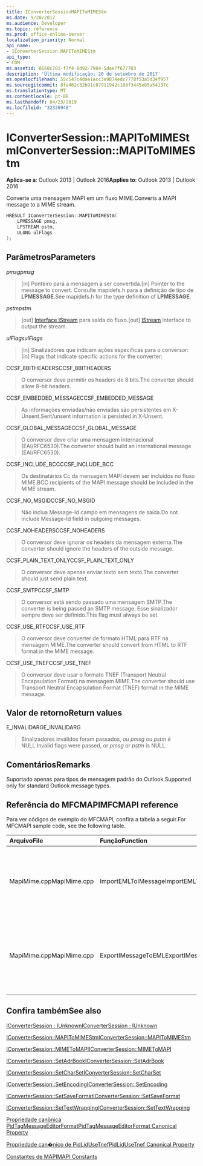 ```yaml
---
title: IConverterSessionMAPIToMIMEStm
ms.date: 9/20/2017
ms.audience: Developer
ms.topic: reference
ms.prod: office-online-server
localization_priority: Normal
api_name:
- IConverterSession.MAPIToMIMEStm
api_type:
- COM
ms.assetid: 8660c701-f7f4-8d92-7984-5dae7f677783
description: 'Última modificação: 20 de setembro de 2017'
ms.openlocfilehash: 55c547c4dae1acc3e9874edc7778f53a5d34f957
ms.sourcegitcommit: 8fe462c32b91c87911942c188f3445e85a54137c
ms.translationtype: MT
ms.contentlocale: pt-BR
ms.lasthandoff: 04/23/2019
ms.locfileid: "32326940"
---
```

# <a name="iconvertersessionmapitomimestm"></a><span data-ttu-id="d19d1-103">IConverterSession::MAPIToMIMEStm</span><span class="sxs-lookup"><span data-stu-id="d19d1-103">IConverterSession::MAPIToMIMEStm</span></span>
 
  
<span data-ttu-id="d19d1-104">**Aplica-se a**: Outlook 2013 | Outlook 2016</span><span class="sxs-lookup"><span data-stu-id="d19d1-104">**Applies to**: Outlook 2013 | Outlook 2016</span></span> 
  
<span data-ttu-id="d19d1-105">Converte uma mensagem MAPI em um fluxo MIME.</span><span class="sxs-lookup"><span data-stu-id="d19d1-105">Converts a MAPI message to a MIME stream.</span></span>
  
```cpp
HRESULT IConverterSession::MAPIToMIMEStm( 
    LPMESSAGE pmsg, 
    LPSTREAM pstm, 
    ULONG ulFlags 
);
```

## <a name="parameters"></a><span data-ttu-id="d19d1-106">Parâmetros</span><span class="sxs-lookup"><span data-stu-id="d19d1-106">Parameters</span></span>

 <span data-ttu-id="d19d1-107">_pmsg_</span><span class="sxs-lookup"><span data-stu-id="d19d1-107">_pmsg_</span></span>
  
> <span data-ttu-id="d19d1-108">[in] Ponteiro para a mensagem a ser convertida.</span><span class="sxs-lookup"><span data-stu-id="d19d1-108">[in] Pointer to the message to convert.</span></span> <span data-ttu-id="d19d1-109">Consulte mapidefs.h para a definição de tipo de **LPMESSAGE**.</span><span class="sxs-lookup"><span data-stu-id="d19d1-109">See mapidefs.h for the type definition of **LPMESSAGE**.</span></span>
    
 <span data-ttu-id="d19d1-110">_pstm_</span><span class="sxs-lookup"><span data-stu-id="d19d1-110">_pstm_</span></span>
  
> <span data-ttu-id="d19d1-111">[out] [Interface IStream](https://msdn.microsoft.com/library/aa380034%28VS.85%29.aspx) para saída do fluxo.</span><span class="sxs-lookup"><span data-stu-id="d19d1-111">[out] [IStream](https://msdn.microsoft.com/library/aa380034%28VS.85%29.aspx) interface to output the stream.</span></span> 
    
 <span data-ttu-id="d19d1-112">_ulFlags_</span><span class="sxs-lookup"><span data-stu-id="d19d1-112">_ulFlags_</span></span>
  
>  <span data-ttu-id="d19d1-113">[in] Sinalizadores que indicam ações específicas para o conversor:</span><span class="sxs-lookup"><span data-stu-id="d19d1-113">[in] Flags that indicate specific actions for the converter:</span></span> 
    
<span data-ttu-id="d19d1-114">CCSF_8BITHEADERS</span><span class="sxs-lookup"><span data-stu-id="d19d1-114">CCSF_8BITHEADERS</span></span>
  
> <span data-ttu-id="d19d1-115">O conversor deve permitir os headers de 8 bits.</span><span class="sxs-lookup"><span data-stu-id="d19d1-115">The converter should allow 8-bit headers.</span></span>
    
<span data-ttu-id="d19d1-116">CCSF_EMBEDDED_MESSAGE</span><span class="sxs-lookup"><span data-stu-id="d19d1-116">CCSF_EMBEDDED_MESSAGE</span></span>
  
> <span data-ttu-id="d19d1-117">As informações enviadas/não enviadas são persistentes em X-Unsent.</span><span class="sxs-lookup"><span data-stu-id="d19d1-117">Sent/unsent information is persisted in X-Unsent.</span></span>
    
<span data-ttu-id="d19d1-118">CCSF_GLOBAL_MESSAGE</span><span class="sxs-lookup"><span data-stu-id="d19d1-118">CCSF_GLOBAL_MESSAGE</span></span>
  
> <span data-ttu-id="d19d1-119">O conversor deve criar uma mensagem internacional (EAI/RFC6530).</span><span class="sxs-lookup"><span data-stu-id="d19d1-119">The converter should build an international message (EAI/RFC6530).</span></span>
    
<span data-ttu-id="d19d1-120">CCSF_INCLUDE_BCC</span><span class="sxs-lookup"><span data-stu-id="d19d1-120">CCSF_INCLUDE_BCC</span></span>
  
> <span data-ttu-id="d19d1-121">Os destinatários Cc da mensagem MAPI devem ser incluídos no fluxo MIME.</span><span class="sxs-lookup"><span data-stu-id="d19d1-121">BCC recipients of the MAPI message should be included in the MIME stream.</span></span>
    
<span data-ttu-id="d19d1-122">CCSF_NO_MSGID</span><span class="sxs-lookup"><span data-stu-id="d19d1-122">CCSF_NO_MSGID</span></span>
  
> <span data-ttu-id="d19d1-123">Não inclua Message-Id campo em mensagens de saída.</span><span class="sxs-lookup"><span data-stu-id="d19d1-123">Do not include Message-Id field in outgoing messages.</span></span>
    
<span data-ttu-id="d19d1-124">CCSF_NOHEADERS</span><span class="sxs-lookup"><span data-stu-id="d19d1-124">CCSF_NOHEADERS</span></span>
  
> <span data-ttu-id="d19d1-125">O conversor deve ignorar os headers da mensagem externa.</span><span class="sxs-lookup"><span data-stu-id="d19d1-125">The converter should ignore the headers of the outside message.</span></span>
    
<span data-ttu-id="d19d1-126">CCSF_PLAIN_TEXT_ONLY</span><span class="sxs-lookup"><span data-stu-id="d19d1-126">CCSF_PLAIN_TEXT_ONLY</span></span>
  
> <span data-ttu-id="d19d1-127">O conversor deve apenas enviar texto sem texto.</span><span class="sxs-lookup"><span data-stu-id="d19d1-127">The converter should just send plain text.</span></span>
    
<span data-ttu-id="d19d1-128">CCSF_SMTP</span><span class="sxs-lookup"><span data-stu-id="d19d1-128">CCSF_SMTP</span></span>
  
> <span data-ttu-id="d19d1-129">O conversor está sendo passado uma mensagem SMTP.</span><span class="sxs-lookup"><span data-stu-id="d19d1-129">The converter is being passed an SMTP message.</span></span> <span data-ttu-id="d19d1-130">Esse sinalizador sempre deve ser definido.</span><span class="sxs-lookup"><span data-stu-id="d19d1-130">This flag must always be set.</span></span>
    
<span data-ttu-id="d19d1-131">CCSF_USE_RTF</span><span class="sxs-lookup"><span data-stu-id="d19d1-131">CCSF_USE_RTF</span></span>
  
> <span data-ttu-id="d19d1-132">O conversor deve converter de formato HTML para RTF na mensagem MIME.</span><span class="sxs-lookup"><span data-stu-id="d19d1-132">The converter should convert from HTML to RTF format in the MIME message.</span></span>
    
<span data-ttu-id="d19d1-133">CCSF_USE_TNEF</span><span class="sxs-lookup"><span data-stu-id="d19d1-133">CCSF_USE_TNEF</span></span>
  
> <span data-ttu-id="d19d1-134">O conversor deve usar o formato TNEF (Transport Neutral Encapsulation Format) na mensagem MIME.</span><span class="sxs-lookup"><span data-stu-id="d19d1-134">The converter should use Transport Neutral Encapsulation Format (TNEF) format in the MIME message.</span></span>
    
## <a name="return-values"></a><span data-ttu-id="d19d1-135">Valor de retorno</span><span class="sxs-lookup"><span data-stu-id="d19d1-135">Return values</span></span>

<span data-ttu-id="d19d1-136">E_INVALIDARG</span><span class="sxs-lookup"><span data-stu-id="d19d1-136">E_INVALIDARG</span></span>
  
> <span data-ttu-id="d19d1-137">Sinalizadores inválidos foram passados,  *ou pmsg*  ou  *pstm*  é NULL.</span><span class="sxs-lookup"><span data-stu-id="d19d1-137">Invalid flags were passed, or  *pmsg*  or  *pstm*  is NULL.</span></span> 
    
## <a name="remarks"></a><span data-ttu-id="d19d1-138">Comentários</span><span class="sxs-lookup"><span data-stu-id="d19d1-138">Remarks</span></span>

<span data-ttu-id="d19d1-139">Suportado apenas para tipos de mensagem padrão do Outlook.</span><span class="sxs-lookup"><span data-stu-id="d19d1-139">Supported only for standard Outlook message types.</span></span>
  
## <a name="mfcmapi-reference"></a><span data-ttu-id="d19d1-140">Referência do MFCMAPI</span><span class="sxs-lookup"><span data-stu-id="d19d1-140">MFCMAPI reference</span></span>

<span data-ttu-id="d19d1-141">Para ver códigos de exemplo do MFCMAPI, confira a tabela a seguir.</span><span class="sxs-lookup"><span data-stu-id="d19d1-141">For MFCMAPI sample code, see the following table.</span></span>
  
|<span data-ttu-id="d19d1-142">**Arquivo**</span><span class="sxs-lookup"><span data-stu-id="d19d1-142">**File**</span></span>|<span data-ttu-id="d19d1-143">**Função**</span><span class="sxs-lookup"><span data-stu-id="d19d1-143">**Function**</span></span>|<span data-ttu-id="d19d1-144">**Comentário**</span><span class="sxs-lookup"><span data-stu-id="d19d1-144">**Comment**</span></span>|
|:-----|:-----|:-----|
|<span data-ttu-id="d19d1-145">MapiMime.cpp</span><span class="sxs-lookup"><span data-stu-id="d19d1-145">MapiMime.cpp</span></span>  <br/> |<span data-ttu-id="d19d1-146">ImportEMLToIMessage</span><span class="sxs-lookup"><span data-stu-id="d19d1-146">ImportEMLToIMessage</span></span>  <br/> |<span data-ttu-id="d19d1-147">MFCMAPI usa MimeToMAPI para converter um arquivo EML em uma mensagem MAPI.</span><span class="sxs-lookup"><span data-stu-id="d19d1-147">MFCMAPI uses MimeToMAPI to convert an EML file to a MAPI message.</span></span>  <br/> |
|<span data-ttu-id="d19d1-148">MapiMime.cpp</span><span class="sxs-lookup"><span data-stu-id="d19d1-148">MapiMime.cpp</span></span>  <br/> |<span data-ttu-id="d19d1-149">ExportIMessageToEML</span><span class="sxs-lookup"><span data-stu-id="d19d1-149">ExportIMessageToEML</span></span>  <br/> |<span data-ttu-id="d19d1-150">MFCMAPI usa MAPIToMIMEStm para converter uma mensagem MAPI em um arquivo EML.</span><span class="sxs-lookup"><span data-stu-id="d19d1-150">MFCMAPI uses MAPIToMIMEStm to convert a MAPI message to an EML file.</span></span>  <br/> |
   
## <a name="see-also"></a><span data-ttu-id="d19d1-151">Confira também</span><span class="sxs-lookup"><span data-stu-id="d19d1-151">See also</span></span>



[<span data-ttu-id="d19d1-152">IConverterSession : IUnknown</span><span class="sxs-lookup"><span data-stu-id="d19d1-152">IConverterSession : IUnknown</span></span>](iconvertersessioniunknown.md)
  
[<span data-ttu-id="d19d1-153">IConverterSession::MAPIToMIMEStm</span><span class="sxs-lookup"><span data-stu-id="d19d1-153">IConverterSession::MAPIToMIMEStm</span></span>](iconvertersession-mapitomimestm.md)
  
[<span data-ttu-id="d19d1-154">IConverterSession::MIMEToMAPI</span><span class="sxs-lookup"><span data-stu-id="d19d1-154">IConverterSession::MIMEToMAPI</span></span>](iconvertersession-mimetomapi.md)
  
[<span data-ttu-id="d19d1-155">IConverterSession::SetAdrBook</span><span class="sxs-lookup"><span data-stu-id="d19d1-155">IConverterSession::SetAdrBook</span></span>](iconvertersession-setadrbook.md)
  
[<span data-ttu-id="d19d1-156">IConverterSession::SetCharSet</span><span class="sxs-lookup"><span data-stu-id="d19d1-156">IConverterSession::SetCharSet</span></span>](iconvertersession-setcharset.md)
  
[<span data-ttu-id="d19d1-157">IConverterSession::SetEncoding</span><span class="sxs-lookup"><span data-stu-id="d19d1-157">IConverterSession::SetEncoding</span></span>](iconvertersession-setencoding.md)
  
[<span data-ttu-id="d19d1-158">IConverterSession::SetSaveFormat</span><span class="sxs-lookup"><span data-stu-id="d19d1-158">IConverterSession::SetSaveFormat</span></span>](iconvertersession-setsaveformat.md)
  
[<span data-ttu-id="d19d1-159">IConverterSession::SetTextWrapping</span><span class="sxs-lookup"><span data-stu-id="d19d1-159">IConverterSession::SetTextWrapping</span></span>](iconvertersession-settextwrapping.md)
  
[<span data-ttu-id="d19d1-160">Propriedade canônica PidTagMessageEditorFormat</span><span class="sxs-lookup"><span data-stu-id="d19d1-160">PidTagMessageEditorFormat Canonical Property</span></span>](pidtagmessageeditorformat-canonical-property.md)
  
[<span data-ttu-id="d19d1-161">Propriedade can�nico de PidLidUseTnef</span><span class="sxs-lookup"><span data-stu-id="d19d1-161">PidLidUseTnef Canonical Property</span></span>](pidlidusetnef-canonical-property.md)


[<span data-ttu-id="d19d1-162">Constantes de MAPI</span><span class="sxs-lookup"><span data-stu-id="d19d1-162">MAPI Constants</span></span>](mapi-constants.md)

